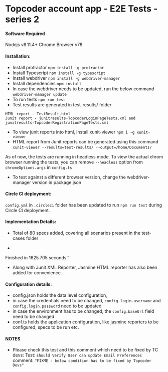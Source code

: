 # Topcoder account app - E2E Tests - series 2

#### Software Required
Nodejs v8.11.4+
Chrome Browser v78

#### Installation:
- Install protractor
`npm install -g protractor`
- Install Typescript
`npm install -g typescript`
-  Install webdriver
`npm install -g webdriver-manager`
- Install dependencies
`npm install`
- In case the webdriver needs to be updated, run the below command
`webdriver-manager update`
- To run tests
`npm run test`
- Test results are generated in test-results/ folder
```
HTML report - TestResult.html
Junit report - junitresults-TopcoderLoginPageTests.xml and junitresults-TopcoderRegistrationPageTests.xml
```
- To view junit reports into html, install xunit-viewer
`npm i -g xunit-viewer`
- HTML report from Junit reports can be generated using this command
`xunit-viewer --results=test-results/ --output=/home/Documents/`

As of now, the tests are running in headless mode. To view the actual chrom browser running the tests, you can remove `--headless` option from `chromeOptions.args` in `config.ts` 
- To test against a different browser version, change the webdriver-manager version in package.json

#### Circle CI deployment:
`config.yml` in `.circleci` folder has been updated to run `npm run test` during Circle CI deployment.

#### Implementation Details:
- Total of 80 specs added, covering all scenarios present in the test-cases folder
- ```80 specs, 0 failures
Finished in 1625.705 seconds```
- Along with Junit XML Reporter, Jasmine HTML reporter has also been added for convenience. 

#### Configuration details:
- config.json holds the data level configuration, 
 - in case the credentials need to be changed, `config.login.username` and `config.login.password` need to be updated
 - in case the environment has to be changed, the `config.baseUrl` field need to be changed
- conf.ts holds the application configuration, like jasmine reporters to be configured, specs to be run etc.

#### NOTES
- Please check this test and this comment which need to be fixed by TC devs:
Test: `should Verify User can update Email Preferences`
comment: `"FIXME - below condition has to be fixed by Topcoder Devs"`

